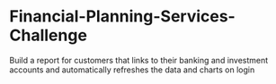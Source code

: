 # Financial-Planning-Services-Challenge
Build a report for customers that links to their banking and investment accounts and automatically refreshes the data and charts on login
